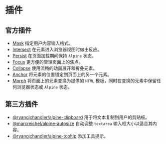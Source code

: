 # 插件

## 官方插件

- [Mask](mask.md) 指定用户内容输入格式。
- [Intersect](intersect.md) 在元素进入浏览器视图时做出反应。
- [Persist](persist.md) 在页面加载期间保持 `Alpine` 状态。
- [Focus](focus.md) 更方便的管理页面上的焦点。
- [Collapse](collapse.md) 使用流畅的动画展开和折叠元素。
- [Anchor](anchor.md) 将元素的位置锚定到页面上的另一个元素。
- [Morph](morph.md) 将页面上的元素变换为提供的 `HTML` 模板，同时在变换的元素中保留任何浏览器状态或 `Alpine` 状态。

## 第三方插件

- [@ryangjchandler/alpine-clipboard](third-party/clipboard.md) 用于将文本复制到用户的剪贴板。
- [@marcreichel/alpine-autosize](https://github.com/marcreichel/alpine-autosize) 自动调整 `textarea` 输入框大小以适合其内容。
- [@ryangjchandler/alpine-tooltip](https://github.com/ryangjchandler/alpine-tooltip) 添加工具提示。